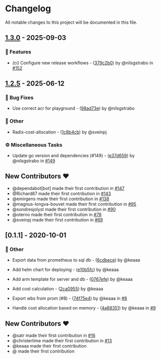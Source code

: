 # Changelog

All notable changes to this project will be documented in this file.

## [1.3.0](https://github.com/equinor/radix-cost-allocation/compare/v1.2.5..v1.3.0) - 2025-09-03

### 🚀 Features

- *(ci)* Configure new release workflows - ([379c2b0](https://github.com/equinor/radix-cost-allocation/commit/379c2b041b6439696c3be8f5ead470e763b99172)) by @nilsgstrabo in [#152](https://github.com/equinor/radix-cost-allocation/pull/152)


## [1.2.5](https://github.com/equinor/radix-cost-allocation/compare/v0.1.2..v1.2.5) - 2025-06-12

### 🐛 Bug Fixes

- Use correct acr for playground - ([98ad73e](https://github.com/equinor/radix-cost-allocation/commit/98ad73e611ba836bd4a3a00942b0f15f04435554)) by @nilsgstrabo


### 💼 Other

- Radix-cost-allocation - ([1c8b4cb](https://github.com/equinor/radix-cost-allocation/commit/1c8b4cbf00d139e367e33d16a8b477eb2cab93d9)) by @sveinpj


### ⚙️ Miscellaneous Tasks

- Update go version and dependencies (#149) - ([e37d659](https://github.com/equinor/radix-cost-allocation/commit/e37d65926e9548869dd1f4e242de1a4f451270f2)) by @nilsgstrabo in [#149](https://github.com/equinor/radix-cost-allocation/pull/149)


## New Contributors ❤️

* @dependabot[bot] made their first contribution in [#147](https://github.com/equinor/radix-cost-allocation/pull/147)
* @Richard87 made their first contribution in [#143](https://github.com/equinor/radix-cost-allocation/pull/143)
* @emirgens made their first contribution in [#138](https://github.com/equinor/radix-cost-allocation/pull/138)
* @magnus-longva-bouvet made their first contribution in [#95](https://github.com/equinor/radix-cost-allocation/pull/95)
* @sondresjolyst made their first contribution in [#90](https://github.com/equinor/radix-cost-allocation/pull/90)
* @oterno made their first contribution in [#78](https://github.com/equinor/radix-cost-allocation/pull/78)
* @sveinpj made their first contribution in [#69](https://github.com/equinor/radix-cost-allocation/pull/69)
## [0.1.1] - 2020-10-01

### 💼 Other

- Export data from prometheus to sql db - ([6cdbece](https://github.com/equinor/radix-cost-allocation/commit/6cdbece13aa915274b4a65426b39d3833ce2e69d)) by @keaaa

- Add helm chart for deploying - ([e10b5fc](https://github.com/equinor/radix-cost-allocation/commit/e10b5fcd82aa78f9106eeb851999a2c8bdeb1f0e)) by @keaaa

- Add arm template for server and db - ([0767efe](https://github.com/equinor/radix-cost-allocation/commit/0767efe3928bf164b305e4a98de79b51cebba86c)) by @keaaa

- Add cost calculation - ([2ca0955](https://github.com/equinor/radix-cost-allocation/commit/2ca09559005f18b308ff5a5ced355b150e045025)) by @keaaa

- Export wbs from prom (#8) - ([74f75e4](https://github.com/equinor/radix-cost-allocation/commit/74f75e4a079c0d2714f177628a9117b9cd88e739)) by @keaaa in [#8](https://github.com/equinor/radix-cost-allocation/pull/8)

- Handle cost allocation based on memory - ([4a88351](https://github.com/equinor/radix-cost-allocation/commit/4a88351d003bd18287c7a6c7c152e81f640b1463)) by @keaaa in [#9](https://github.com/equinor/radix-cost-allocation/pull/9)


## New Contributors ❤️

* @satr made their first contribution in [#16](https://github.com/equinor/radix-cost-allocation/pull/16)
* @christertime made their first contribution in [#13](https://github.com/equinor/radix-cost-allocation/pull/13)
* @keaaa made their first contribution
* @ made their first contribution
<!-- generated by git-cliff -->
